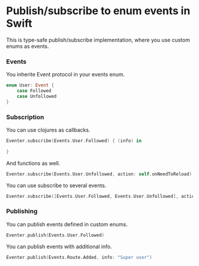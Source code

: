 Publish/subscribe to enum events in Swift
===================

This is type-safe publish/subscribe implementation, where you use custom enums as events.

### Events

You inherite Event protocol in your events enum.

```swift
enum User: Event {
    case Followed
    case Unfollowed
}
```

### Subscription

You can use clojures as callbacks.

```swift
Eventer.subscribe(Events.User.Followed) { (info) in
  
}
```

And functions as well.

```swift
Eventer.subscribe(Events.User.Unfollowed, action: self.onNeedToReload)
```

You can use subscribe to several events.

```swift
Eventer.subscribe([Events.User.Followed, Events.User.Unfollowed], action: self.onNeedToReload)
```

### Publishing

You can publish events defined in custom enums.

```swift
Eventer.publish(Events.User.Followed)
```

You can publish events with additional info.

```swift
Eventer.publish(Events.Route.Added, info: "Super user")
```
